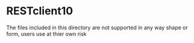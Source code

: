 # RESTclient10
The files included in this directory are not supported in any way shape or form, users use at thier own risk

